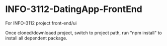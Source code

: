# INFO-3112-DatingApp-FrontEnd
For INFO-3112 project front-end/ui

Once cloned/downloaed project, switch to project path, run "npm install" to install all dependent package.
